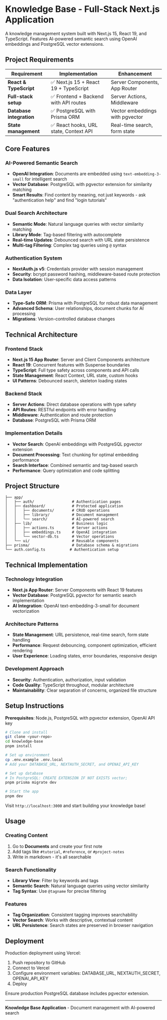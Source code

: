 # Knowledge Base - Full-Stack Next.js Application

A knowledge management system built with Next.js 15, React 19, and TypeScript. Features AI-powered semantic search using OpenAI embeddings and PostgreSQL vector extensions.

## Project Requirements

| Requirement              | Implementation                         | Enhancement                     |
| ------------------------ | -------------------------------------- | ------------------------------- |
| **React & TypeScript**   | ✅ Next.js 15 + React 19 + TypeScript  | Server Components, App Router   |
| **Full-stack setup**     | ✅ Frontend + Backend with API routes  | Server Actions, Middleware      |
| **Database integration** | ✅ PostgreSQL with Prisma ORM          | Vector embeddings with pgvector |
| **State management**     | ✅ React hooks, URL state, Context API | Real-time search, form state    |

## Core Features

### AI-Powered Semantic Search

- **OpenAI Integration**: Documents are embedded using `text-embedding-3-small` for intelligent search
- **Vector Database**: PostgreSQL with pgvector extension for similarity matching
- **Smart Results**: Find content by meaning, not just keywords - ask "authentication help" and find "login tutorials"

### Dual Search Architecture

- **Semantic Mode**: Natural language queries with vector similarity matching
- **Library Mode**: Tag-based filtering with autocomplete
- **Real-time Updates**: Debounced search with URL state persistence
- **Multi-tag Filtering**: Complex tag queries using `@` syntax

### Authentication System

- **NextAuth.js v5**: Credentials provider with session management
- **Security**: bcrypt password hashing, middleware-based route protection
- **Data Isolation**: User-specific data access patterns

### Data Layer

- **Type-Safe ORM**: Prisma with PostgreSQL for robust data management
- **Advanced Schema**: User relationships, document chunks for AI processing
- **Migrations**: Version-controlled database changes

## Technical Architecture

### Frontend Stack

- **Next.js 15 App Router**: Server and Client Components architecture
- **React 19**: Concurrent features with Suspense boundaries
- **TypeScript**: Full type safety across components and API calls
- **State Management**: React Context, URL state, custom hooks
- **UI Patterns**: Debounced search, skeleton loading states

### Backend Stack

- **Server Actions**: Direct database operations with type safety
- **API Routes**: RESTful endpoints with error handling
- **Middleware**: Authentication and route protection
- **Database**: PostgreSQL with Prisma ORM

### Implementation Details

- **Vector Search**: OpenAI embeddings with PostgreSQL pgvector extension
- **Document Processing**: Text chunking for optimal embedding performance
- **Search Interface**: Combined semantic and tag-based search
- **Performance**: Query optimization and code splitting

## Project Structure

```
├── app/
│   ├── auth/                 # Authentication pages
│   ├── dashboard/            # Protected application
│   │   ├── documents/        # CRUD operations
│   │   ├── library/          # Document management
│   │   └── search/           # AI-powered search
│   ├── lib/                  # Business logic
│   │   ├── actions.ts        # Server actions
│   │   ├── embeddings.ts     # OpenAI integration
│   │   └── vector-db.ts      # Vector operations
│   └── ui/                   # Reusable components
├── prisma/                   # Database schema & migrations
└── auth.config.ts           # Authentication setup
```

## Technical Implementation

### Technology Integration

- **Next.js App Router**: Server Components with React 19 features
- **Vector Database**: PostgreSQL pgvector for semantic search implementation
- **AI Integration**: OpenAI text-embedding-3-small for document vectorization

### Architecture Patterns

- **State Management**: URL persistence, real-time search, form state handling
- **Performance**: Request debouncing, component optimization, efficient rendering
- **User Experience**: Loading states, error boundaries, responsive design

### Development Approach

- **Security**: Authentication, authorization, input validation
- **Code Quality**: TypeScript throughout, modular architecture
- **Maintainability**: Clear separation of concerns, organized file structure

## Setup Instructions

**Prerequisites**: Node.js, PostgreSQL with pgvector extension, OpenAI API key

```bash
# Clone and install
git clone <your-repo>
cd knowledge-base
pnpm install

# Set up environment
cp .env.example .env.local
# Add your DATABASE_URL, NEXTAUTH_SECRET, and OPENAI_API_KEY

# Set up database
# In PostgreSQL: CREATE EXTENSION IF NOT EXISTS vector;
pnpm prisma migrate dev

# Start the app
pnpm dev
```

Visit `http://localhost:3000` and start building your knowledge base!

## Usage

### Creating Content

1. Go to **Documents** and create your first note
2. Add tags like `#tutorial`, `#reference`, or `#project-notes`
3. Write in markdown - it's all searchable

### Search Functionality

- **Library View**: Filter by keywords and tags
- **Semantic Search**: Natural language queries using vector similarity
- **Tag Syntax**: Use `@tagname` for precise filtering

### Features

- **Tag Organization**: Consistent tagging improves searchability
- **Vector Search**: Works with descriptive, contextual content
- **URL Persistence**: Search states are preserved in browser navigation

## Deployment

Production deployment using Vercel:

1. Push repository to GitHub
2. Connect to Vercel
3. Configure environment variables: DATABASE_URL, NEXTAUTH_SECRET, OPENAI_API_KEY
4. Deploy

Ensure production PostgreSQL database includes pgvector extension.

---

**Knowledge Base Application** - Document management with AI-powered search
